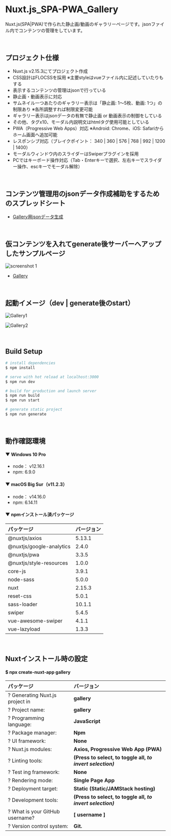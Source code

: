 # Nuxt.js_SPA-PWA_Gallery
Nuxt.js(SPA|PWA)で作られた静止画/動画のギャラリーページです。jsonファイル内でコンテンツの管理をしています。


<br>

## プロジェクト仕様

* Nuxt.js v2.15.3にてプロジェクト作成
* CSS設計はFLOCSSを採用 ※主要styleはvueファイル内に記述していたりもする
* 表示するコンテンツの管理はjsonで行っている
* 静止画・動画表示に対応
* サムネイル一つあたりのギャラリー表示は「静止画: 1～5枚、動画: 1つ」の制限あり ※各所調整すれば制限変更可能
* ギャラリー表示はjsonデータの有無で静止画 or 動画表示の制御をしている
* その他、タグx10、モーダル内説明文はhtmlタグ使用可能としている
* PWA（Progressive Web Apps）対応 ※Android: Chrome、iOS: Safariからホーム画面へ追加可能
* レスポンシブ対応（ブレイクポイント： 340 | 360 | 576 | 768 | 992 | 1200 | 1400）
* モーダルウィンドウ内のスライダーはSwiperプラグインを採用
* PCではキーボード操作対応（Tab・Enterキーで選択、左右キーでスライダー操作、escキーでモーダル解除）


<br>

## コンテンツ管理用のjsonデータ作成補助をするためのスプレッドシート

* [Gallery用jsonデータ生成](https://docs.google.com/spreadsheets/d/1V259sUOVdGBrZLqgO8krz6QKLE29BHzvILiiDS7xNVU/edit?usp=sharing)



<br>

## 仮コンテンツを入れてgenerate後サーバーへアップしたサンプルページ
![screenshot 1](https://user-images.githubusercontent.com/5539081/112361865-2afe3880-8d17-11eb-9d7f-4025def4f3dd.png)
* [Gallery](https://koreyome.com/labo/contents/nuxt/pwa/gallery/)


<br>

## 起動イメージ（dev | generate後のstart）

![Gallery1](https://user-images.githubusercontent.com/5539081/112163387-522e0a80-8c30-11eb-9243-09037aa89268.png)

![Gallery2](https://user-images.githubusercontent.com/5539081/112163392-54906480-8c30-11eb-8f09-1544e6970550.png)

<br>

## Build Setup

```bash
# install dependencies
$ npm install

# serve with hot reload at localhost:3000
$ npm run dev

# build for production and launch server
$ npm run build
$ npm run start

# generate static project
$ npm run generate
```

<br>


## 動作確認環境

#### ▼ Windows 10 Pro

* node： v12.16.1
* npm: 6.9.0

#### ▼ macOS Big Sur（v11.2.3）

* node： v14.16.0
* npm: 6.14.11

#### ▼ npmインストール済パッケージ

| パッケージ | バージョン |
|:---|:---|
|@nuxtjs/axios |5.13.1 |
|@nuxtjs/google-analytics |2.4.0 |
|@nuxtjs/pwa |3.3.5 |
|@nuxtjs/style-resources |1.0.0 |
|core-js |3.9.1 |
|node-sass |5.0.0 |
|nuxt |2.15.3 |
|reset-css |5.0.1 |
|sass-loader |10.1.1 |
|swiper |5.4.5 |
|vue-awesome-swiper |4.1.1 |
|vue-lazyload |1.3.3 |


<br>


## Nuxtインストール時の設定

#### $ npx create-nuxt-app gallery

| パッケージ | バージョン |
|:---|:---|
|? Generating Nuxt.js project in |**gallery** |
|? Project name: |**gallery** |
|? Programming language: |**JavaScript** |
|? Package manager: |**Npm** |
|? UI framework: |**None** |
|? Nuxt.js modules: |**Axios, Progressive Web App (PWA)** |
|? Linting tools: |**(Press <space> to select, <a> to toggle all, <i> to invert selection)** |
|? Test ing framework: |**None** |
|? Rendering mode: |**Single Page App** |
|? Deployment target: |**Static (Static/JAMStack hosting)** |
|? Development tools: |**(Press <space> to select, <a> to toggle all, <i> to invert selection)** |
|? What is your GitHub username? |**[ username ]** |
|? Version control system: |**Git.** |
